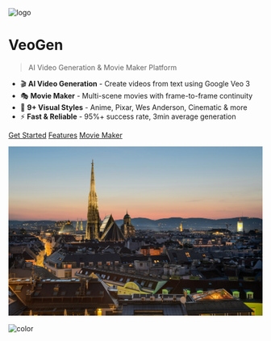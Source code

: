 ![logo](assets/media/logo.svg)

# VeoGen
> AI Video Generation & Movie Maker Platform

- 🎬 **AI Video Generation** - Create videos from text using Google Veo 3
- 🎭 **Movie Maker** - Multi-scene movies with frame-to-frame continuity  
- 🎨 **9+ Visual Styles** - Anime, Pixar, Wes Anderson, Cinematic & more
- ⚡ **Fast & Reliable** - 95%+ success rate, 3min average generation

[Get Started](getting-started.md)
[Features](features/)
[Movie Maker](movie-maker.md)

<!-- background image -->
![](assets/media/vienna1.jpg)

<!-- background color -->
![color](#667eea)
